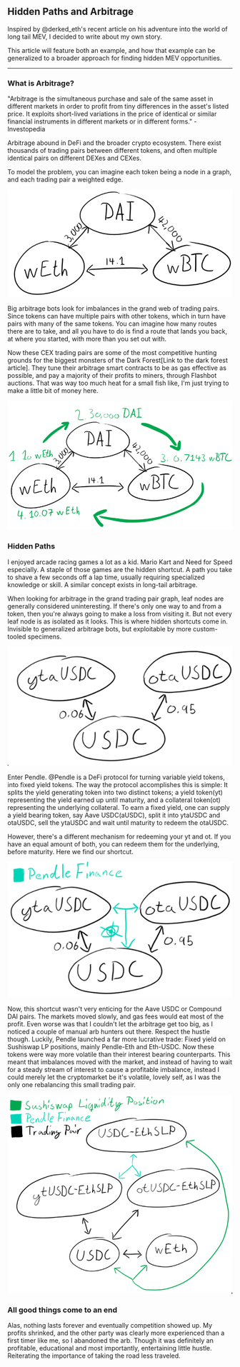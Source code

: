 ## Hidden Paths and Arbitrage
Inspired by @derked\_eth's recent article on his adventure into the world of long tail MEV, I decided to write about my own story.  

This article will feature both an example, and how that example can be generalized to a broader approach for finding hidden MEV opportunities.  

---  

### What is Arbitrage?  

"Arbitrage is the simultaneous purchase and sale of the same asset in different markets in order to profit from tiny differences in the asset's listed price. It exploits short-lived variations in the price of identical or similar financial instruments in different markets or in different forms." - Investopedia  

Arbitrage abound in DeFi and the broader crypto ecosystem. There exist thousands of trading pairs between different tokens, and often multiple identical pairs on different DEXes and CEXes.  

To model the problem, you can imagine each token being a node in a graph, and each trading pair a weighted edge.  

![Arbitrage Graph](https://raw.githubusercontent.com/08xmt/08xmt/main/_posts/images/simple_arb_graph.png)

Big arbitrage bots look for imbalances in the grand web of trading pairs. Since tokens can have multiple pairs with other tokens, which in turn have pairs with many of the same tokens. You can imagine how many routes there are to take, and all you have to do is find a route that lands you back, at where you started, with more than you set out with.  

Now these CEX trading pairs are some of the most competitive hunting grounds for the biggest monsters of the Dark Forest[Link to the dark forest article]. They tune their arbitrage smart contracts to be as gas effective as possible, and pay a majority of their profits to miners, through Flashbot auctions. That was way too much heat for a small fish like, I'm just trying to make a little bit of money here.  

![Arbitrage Graph Explainer](simple_arb_graph_explainer.png)

### Hidden Paths
I enjoyed arcade racing games a lot as a kid. Mario Kart and Need for Speed especially. A staple of those games are the hidden shortcut. A path you take to shave a few seconds off a lap time, usually requiring specialized knowledge or skill. A similar concept exists in long-tail arbitrage.  

When looking for arbitrage in the grand trading pair graph, leaf nodes are generally considered uninteresting. If there's only one way to and from a token, then you're always going to make a loss from visiting it. But not every leaf node is as isolated as it looks. This is where hidden shortcuts come in. Invisible to generalized arbitrage bots, but exploitable by more custom-tooled specimens.  

![Leaf Nodes double dot test](../docs/assets/images/leaf_nodes.png)

Enter Pendle. @Pendle is a DeFi protocol for turning variable yield tokens, into fixed yield tokens. The way the protocol accomplishes this is simple: It splits the yield generating token into two distinct tokens; a yield token(yt) representing the yield earned up until maturity, and a collateral token(ot) representing the underlying collateral. To earn a fixed yield, one can supply a yield bearing token, say Aave USDC(aUSDC), split it into ytaUSDC and otaUSDC, sell the ytaUSDC and wait until maturity to redeem the otaUSDC.  

However, there's a different mechanism for redeeming your yt and ot. If you have an equal amount of both, you can redeem them for the underlying, before maturity. Here we find our shortcut.  

![Leaf Nodes Pendle](./docs/assets/images/leaf_nodes_pendle.png)

Now, this shortcut wasn't very enticing for the Aave USDC or Compound DAI pairs. The markets moved slowly, and gas fees would eat most of the profit. Even worse was that I couldn't let the arbitrage get too big, as I noticed a couple of manual arb hunters out there. Respect the hustle though. Luckily, Pendle launched a far more lucrative trade: Fixed yield on Sushiswap LP positions, mainly Pendle-Eth and Eth-USDC. Now these tokens were way more volatile than their interest bearing counterparts. This meant that imbalances moved with the market, and instead of having to wait for a steady stream of interest to cause a profitable imbalance, instead I could merely let the cryptomarket be it's volatile, lovely self, as I was the only one rebalancing this small trading pair.  

![Advanced Graph](docs/assets/images/advanced_graph.png)

### All good things come to an end

Alas, nothing lasts forever and eventually competition showed up. My profits shrinked, and the other party was clearly more experienced than a first timer like me, so I abandoned the arb. Though it was definitely an profitable, educational and most importantly, entertaining little hustle. Reiterating the importance of taking the road less traveled.  

